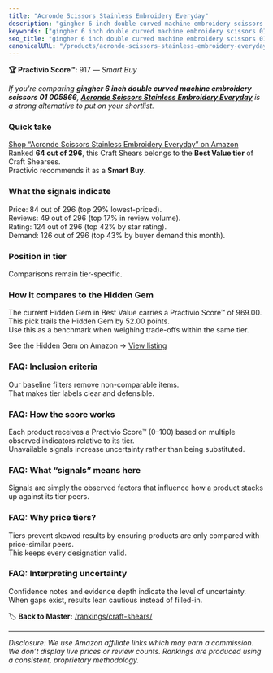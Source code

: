 ```yaml
---
title: "Acronde Scissors Stainless Embroidery Everyday"
description: "gingher 6 inch double curved machine embroidery scissors 01 005866: Data-driven within Best Value ranking using the Practivio Score™. Positioned by quality, va…"
keywords: ["gingher 6 inch double curved machine embroidery scissors 01 005866"]
seo_title: "gingher 6 inch double curved machine embroidery scissors 01 005866 — Smart Buy Best Value (2025)"
canonicalURL: "/products/acronde-scissors-stainless-embroidery-everyday-B07Q4XD1YN/"
---
```


**🏆 Practivio Score™:** 917 — _Smart Buy_


*If you're comparing **gingher 6 inch double curved machine embroidery scissors 01 005866**, **[Acronde Scissors Stainless Embroidery Everyday](https://www.amazon.com/dp/B07Q4XD1YN?tag=practivio-20)** is a strong alternative to put on your shortlist.*
### Quick take
[Shop “Acronde Scissors Stainless Embroidery Everyday” on Amazon](https://www.amazon.com/dp/B07Q4XD1YN?tag=practivio-20)
Ranked **64 out of 296**, this Craft Shears belongs to the **Best Value tier** of Craft Shearses.  
Practivio recommends it as a **Smart Buy**.

### What the signals indicate
Price: 84 out of 296 (top 29% lowest-priced).  
Reviews: 49 out of 296 (top 17% in review volume).  
Rating: 124 out of 296 (top 42% by star rating).  
Demand: 126 out of 296 (top 43% by buyer demand this month).

### Position in tier
Comparisons remain tier-specific.

### How it compares to the Hidden Gem
The current Hidden Gem in Best Value carries a Practivio Score™ of 969.00.  
This pick trails the Hidden Gem by 52.00 points.  
Use this as a benchmark when weighing trade-offs within the same tier.  

See the Hidden Gem on Amazon → [View listing](https://www.amazon.com/dp/B07TT1SFYL?tag=practivio-20)

### FAQ: Inclusion criteria
Our baseline filters remove non-comparable items.  
That makes tier labels clear and defensible.

### FAQ: How the score works
Each product receives a Practivio Score™ (0–100) based on multiple observed indicators relative to its tier.  
Unavailable signals increase uncertainty rather than being substituted.

### FAQ: What “signals” means here
Signals are simply the observed factors that influence how a product stacks up against its tier peers.

### FAQ: Why price tiers?
Tiers prevent skewed results by ensuring products are only compared with price-similar peers.  
This keeps every designation valid.

### FAQ: Interpreting uncertainty
Confidence notes and evidence depth indicate the level of uncertainty.  
When gaps exist, results lean cautious instead of filled-in.


🏷️ **Back to Master:** [/rankings/craft-shears/](/rankings/craft-shears/)

---
_Disclosure: We use Amazon affiliate links which may earn a commission. We don’t display live prices or review counts. Rankings are produced using a consistent, proprietary methodology._
